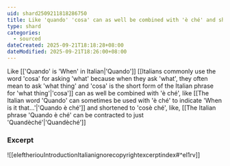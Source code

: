 ```yaml
---
uid: shard2509211818286750
title: Like 'quando' 'cosa' can as well be combined with 'è ché' and shortened to 'cosè ché'
type: shard
categories:
  - sourced
dateCreated: 2025-09-21T18:18:28+08:00
dateModified: 2025-09-21T18:26:00+08:00
---
```

Like [['Quando' is 'When' in Italian|'Quando']] [[Italians commonly use the word 'cosa' for asking 'what' because when they ask 'what', they often mean to ask 'what thing' and 'cosa' is the short form of the Italian phrase for 'what thing'|'cosa']] can as well be combined with 'è ché', like [[The Italian word 'Quando' can sometimes be used with 'è ché' to indicate 'When is it that...'|'Quando è ché']] and shortened to 'cosè ché', like, [[The Italian phrase 'Quando è ché' can be contracted to just 'Quandèché'|'Quandèché']]

### Excerpt
![[eleftheriouIntroductionItalianignorecopyrightexcerptindex#^el1rv]]